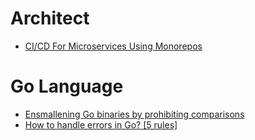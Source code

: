 # Architect
- [CI/CD For Microservices Using Monorepos](http://blog.shippable.com/ci/cd-of-microservices-using-mono-repos)

# Go Language
- [Ensmallening Go binaries by prohibiting comparisons](https://dave.cheney.net/2020/05/09/ensmallening-go-binaries-by-prohibiting-comparisons)
- [How to handle errors in Go?
[5 rules]](https://web3.coach/golang-how-to-handle-errors-five-rules)
